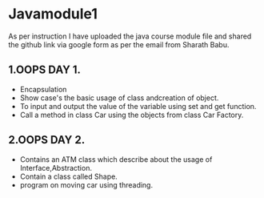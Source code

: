 # Javamodule1
As per instruction I have uploaded the java course module file and shared the github link via google form as per the email from Sharath Babu.

## 1.**OOPS DAY 1.**
   * Encapsulation
   * Show case's the basic usage of class andcreation of object.
   * To input and output the value of the variable using set and get function.
   * Call a method in class Car using the objects from class Car Factory.
## 2.**OOPS DAY 2.**
   * Contains an ATM class which describe about the usage of Interface,Abstraction.
   * Contain a class called Shape.
   * program on moving car using threading.
    
